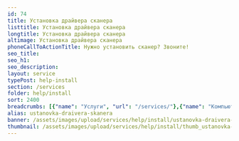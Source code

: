 ```yaml
---
id: 74
title: Установка драйвера сканера
listtitle: Установка драйвера сканера
longtitle: Установка драйвера сканера
altimage: Установка драйвера сканера
phoneCallToActionTitle: Нужно установить сканер? Звоните!
seo_title: 
seo_h1: 
seo_description: 
layout: service
typePost: help-install
section: /services
folder: help/install
sort: 2400
breadcrumbs: [{"name": "Услуги", "url": "/services/"},{"name": "Компьютерная помощь", "url": "/services/help/"},{"name": "Установка ПО", "url": "/services/help/install/"}]
alias: ustanovka-draivera-skanera
banner: /assets/images/upload/services/help/install/ustanovka-draivera-skanera.jpg
thumbnail: /assets/images/upload/services/help/install/thumb_ustanovka-draivera-skanera.jpg
---
```

